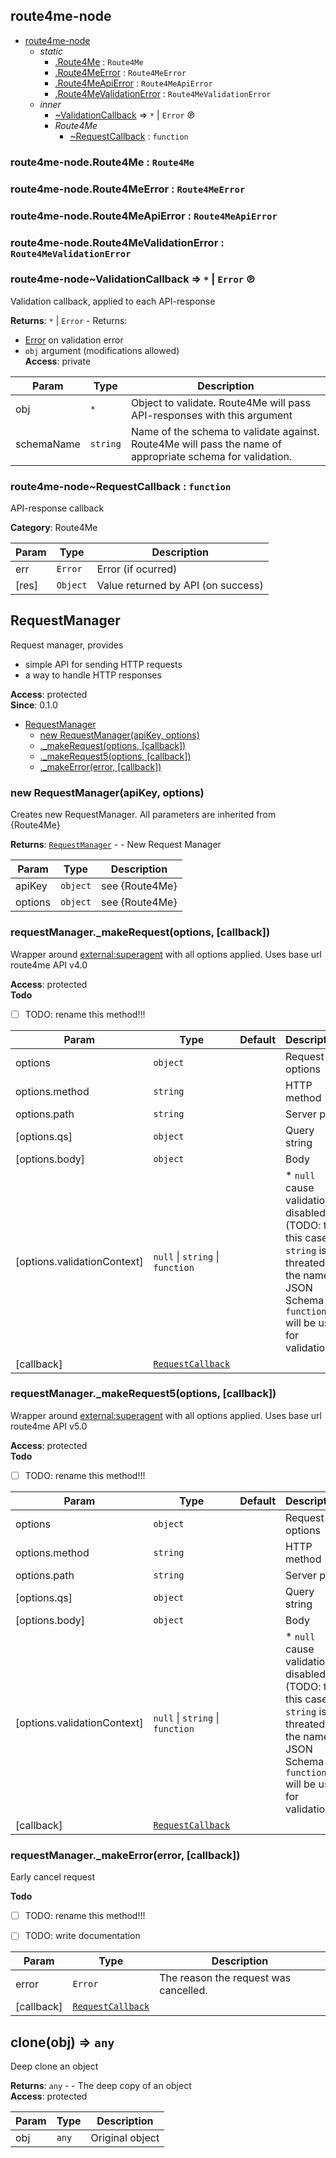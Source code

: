 <a id="module_route4me-node" name="module_route4me-node"></a>

## route4me-node


* [route4me-node](#module_route4me-node)
    * _static_
        * [.Route4Me](#module_route4me-node.Route4Me) : <code>Route4Me</code>
        * [.Route4MeError](#module_route4me-node.Route4MeError) : <code>Route4MeError</code>
        * [.Route4MeApiError](#module_route4me-node.Route4MeApiError) : <code>Route4MeApiError</code>
        * [.Route4MeValidationError](#module_route4me-node.Route4MeValidationError) : <code>Route4MeValidationError</code>
    * _inner_
        * [~ValidationCallback](#module_route4me-node..ValidationCallback) ⇒ <code>\*</code> \| <code>Error</code> ℗
        * _Route4Me_
            * [~RequestCallback](#module_route4me-node..RequestCallback) : <code>function</code>

<a id="module_route4me-node.Route4Me" name="module_route4me-node.Route4Me"></a>

### route4me-node.Route4Me : <code>Route4Me</code>

<a id="module_route4me-node.Route4MeError" name="module_route4me-node.Route4MeError"></a>

### route4me-node.Route4MeError : <code>Route4MeError</code>

<a id="module_route4me-node.Route4MeApiError" name="module_route4me-node.Route4MeApiError"></a>

### route4me-node.Route4MeApiError : <code>Route4MeApiError</code>

<a id="module_route4me-node.Route4MeValidationError" name="module_route4me-node.Route4MeValidationError"></a>

### route4me-node.Route4MeValidationError : <code>Route4MeValidationError</code>

<a id="module_route4me-node..ValidationCallback" name="module_route4me-node..ValidationCallback"></a>

### route4me-node~ValidationCallback ⇒ <code>\*</code> \| <code>Error</code> ℗

Validation callback, applied to each API-response

**Returns**: <code>\*</code> \| <code>Error</code> - Returns:
* [Error](Error) on validation error
* `obj` argument (modifications allowed)  
**Access**: private  

| Param | Type | Description |
| --- | --- | --- |
| obj | <code>\*</code> | Object to validate. Route4Me will pass API-responses with this argument |
| schemaName | <code>string</code> | Name of the schema to validate against. Route4Me will pass the name of appropriate schema for validation. |

<a id="module_route4me-node..RequestCallback" name="module_route4me-node..RequestCallback"></a>

### route4me-node~RequestCallback : <code>function</code>

API-response callback

**Category**: Route4Me  

| Param | Type | Description |
| --- | --- | --- |
| err | <code>Error</code> | Error (if ocurred) |
| [res] | <code>Object</code> | Value returned by API (on success) |

<a id="RequestManager" name="RequestManager"></a>

## RequestManager

Request manager, provides
* simple API for sending HTTP requests
* a way to handle HTTP responses

**Access**: protected  
**Since**: 0.1.0  

* [RequestManager](#RequestManager)
    * [new RequestManager(apiKey, options)](#new_RequestManager_new)
    * [._makeRequest(options, [callback])](#RequestManager+_makeRequest)
    * [._makeRequest5(options, [callback])](#RequestManager+_makeRequest5)
    * [._makeError(error, [callback])](#RequestManager+_makeError)

<a id="new_RequestManager_new" name="new_RequestManager_new"></a>

### new RequestManager(apiKey, options)

Creates new RequestManager. All parameters are inherited from {Route4Me}

**Returns**: [<code>RequestManager</code>](#RequestManager) - - New Request Manager  

| Param | Type | Description |
| --- | --- | --- |
| apiKey | <code>object</code> | see {Route4Me} |
| options | <code>object</code> | see {Route4Me} |

<a id="RequestManager+_makeRequest" name="RequestManager+_makeRequest"></a>

### requestManager.\_makeRequest(options, [callback])

Wrapper around [external:superagent](external:superagent) with all options applied.
Uses base url route4me API v4.0

**Access**: protected  
**Todo**

- [ ] TODO: rename this method!!!


| Param | Type | Default | Description |
| --- | --- | --- | --- |
| options | <code>object</code> |  | Request options |
| options.method | <code>string</code> |  | HTTP method |
| options.path | <code>string</code> |  | Server path |
| [options.qs] | <code>object</code> |  | Query string |
| [options.body] | <code>object</code> |  | Body |
| [options.validationContext] | <code>null</code> \| <code>string</code> \| <code>function</code> | <code></code> | * `null` cause validation disabled (TODO: test this case) * `string` is threated as the name of JSON Schema * `function` will be used for validation. |
| [callback] | [<code>RequestCallback</code>](#module_route4me-node..RequestCallback) |  |  |

<a id="RequestManager+_makeRequest5" name="RequestManager+_makeRequest5"></a>

### requestManager.\_makeRequest5(options, [callback])

Wrapper around [external:superagent](external:superagent) with all options applied.
Uses base url route4me API v5.0

**Access**: protected  
**Todo**

- [ ] TODO: rename this method!!!


| Param | Type | Default | Description |
| --- | --- | --- | --- |
| options | <code>object</code> |  | Request options |
| options.method | <code>string</code> |  | HTTP method |
| options.path | <code>string</code> |  | Server path |
| [options.qs] | <code>object</code> |  | Query string |
| [options.body] | <code>object</code> |  | Body |
| [options.validationContext] | <code>null</code> \| <code>string</code> \| <code>function</code> | <code></code> | * `null` cause validation disabled (TODO: test this case) * `string` is threated as the name of JSON Schema * `function` will be used for validation. |
| [callback] | [<code>RequestCallback</code>](#module_route4me-node..RequestCallback) |  |  |

<a id="RequestManager+_makeError" name="RequestManager+_makeError"></a>

### requestManager.\_makeError(error, [callback])

Early cancel request

**Todo**

- [ ] TODO: rename this method!!!
- [ ] TODO: write documentation


| Param | Type | Description |
| --- | --- | --- |
| error | <code>Error</code> | The reason the request was cancelled. |
| [callback] | [<code>RequestCallback</code>](#module_route4me-node..RequestCallback) |  |

<a id="clone" name="clone"></a>

## clone(obj) ⇒ <code>any</code>

Deep clone an object

**Returns**: <code>any</code> - - The deep copy of an object  
**Access**: protected  

| Param | Type | Description |
| --- | --- | --- |
| obj | <code>any</code> | Original object |

